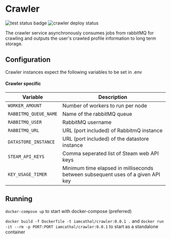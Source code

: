 # Crawler

![test status badge](https://github.com/IamCathal/neo/actions/workflows/buildCrawler.yml/badge.svg)  ![crawler deploy status](https://github.com/IamCathal/neo/actions/workflows/deployCrawler.yml/badge.svg)

The crawler service asynchronously consumes jobs from rabbitMQ for crawling and outputs the user's crawled profile information to long term storage.

## Configuration

Crawler instances expect the following variables to be set in .env

#### Crawler specific

| Variable     | Description |
| ----------- | ----------- |
| `WORKER_AMOUNT` | Number of workers to run per node    |
| `RABBITMQ_QUEUE_NAME` | Name of the rabbitMQ queue   |
| `RABBITMQ_USER` | RabbitMQ username    |
| `RABBITMQ_URL` | URL (port included) of RabbitmQ instance    |
| `DATASTORE_INSTANCE` | URL (port included) of the datastore instance    |
| `STEAM_API_KEYS` | Comma seperated list of Steam web API keys    |
| `KEY_USAGE_TIMER` | Minimum time elapsed in milliseconds between subsequent uses of a given API key    |

## Running 

`docker-compose up` to start with docker-compose (preferred)

`docker build -f Dockerfile -t iamcathal/crawler:0.0.1 .` and `docker run -it --rm -p PORT:PORT iamcathal/crawler:0.0.1` to start as a standalone container
